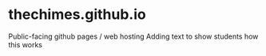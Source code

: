 # thechimes.github.io
Public-facing github pages / web hosting
Adding text to show students how this works
